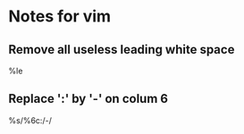 # Notes for vim #

## Remove all useless leading white space ##
%le

## Replace ':' by '-' on colum 6
%s/\%6c:/-/
